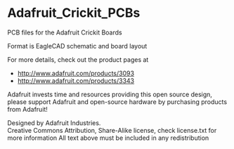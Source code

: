 # Adafruit_Crickit_PCBs
PCB files for the Adafruit Crickit Boards

Format is EagleCAD schematic and board layout

For more details, check out the product pages at

   * http://www.adafruit.com/products/3093
   * http://www.adafruit.com/products/3343

Adafruit invests time and resources providing this open source design, 
please support Adafruit and open-source hardware by purchasing 
products from Adafruit!

Designed by Adafruit Industries.  
Creative Commons Attribution, Share-Alike license, check license.txt for more information
All text above must be included in any redistribution
